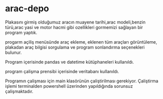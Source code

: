 # arac-depo
Plakasını girmiş olduğumuz aracın muayene tarihi,arac modeli,benzin türü,arac yasi ve motor hacmi gibi ozellikleri gormemizi sağlayan bir program yaptık. 

progarm açiliş menüsünde araç ekleme, eklenen tüm araçları görüntüleme, plakadan araç bilgisi sorgulama ve program sonlandırma seçenekleri bulunur.

Program içerisinde pandas ve datetime kütüphaneleri kullanıldı.

program çalişma prensibi içerisinde veritabanı kullanıldı.

Programın çalişması için main klasörünün çaliştirilması gerekiyor. Çaliştirma işlemi terminalden powershell üzerinden yapıldığında sorunsuz çalişmaktadır.
